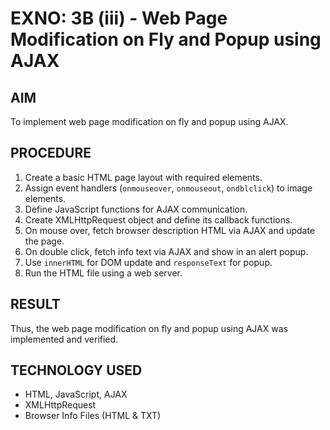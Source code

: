 # EXNO: 3B (iii) - Web Page Modification on Fly and Popup using AJAX

## AIM
To implement web page modification on fly and popup using AJAX.

## PROCEDURE
1. Create a basic HTML page layout with required elements.
2. Assign event handlers (`onmouseover`, `onmouseout`, `ondblclick`) to image elements.
3. Define JavaScript functions for AJAX communication.
4. Create XMLHttpRequest object and define its callback functions.
5. On mouse over, fetch browser description HTML via AJAX and update the page.
6. On double click, fetch info text via AJAX and show in an alert popup.
7. Use `innerHTML` for DOM update and `responseText` for popup.
8. Run the HTML file using a web server.

## RESULT
Thus, the web page modification on fly and popup using AJAX was implemented and verified.

## TECHNOLOGY USED
- HTML, JavaScript, AJAX
- XMLHttpRequest
- Browser Info Files (HTML & TXT)
